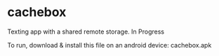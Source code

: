 # cachebox
Texting app with a shared remote storage.
In Progress

To run, download & install this file on an android device: cachebox.apk
